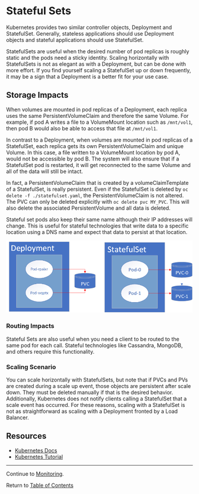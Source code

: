 # Stateful Sets

Kubernetes provides two similar controller objects, Deployment and StatefulSet. Generally, stateless applications should use Deployment objects and stateful applications should use StatefulSet.

StatefulSets are useful when the desired number of pod replicas is roughly static and the pods need a sticky identity. Scaling horizontally with StatefulSets is not as elegant as with a Deployment, but can be done with more effort. If you find yourself scaling a StatefulSet up or down frequently, it may be a sign that a Deployment is a better fit for your use case.

## Storage Impacts

When volumes are mounted in pod replicas of a Deployment, each replica uses the same PersistentVolumeClaim and therefore the same Volume. For example, if pod A writes a file to a VolumeMount location such as `/mnt/vol1`, then pod B would also be able to access that file at `/mnt/vol1`.

In contrast to a Deployment, when volumes are mounted in pod replicas of a StatefulSet, each replica gets its own PersistentVolumeClaim and unique Volume. In this case, a file written to a VolumeMount location by pod A, would not be accessible by pod B. The system will also ensure that if a StatefulSet pod is restarted, it will get reconnected to the same Volume and all of the data will still be intact.

In fact, a PersistentVolumeClaim that is created by a volumeClaimTemplate of a StatefulSet, is really persistent. Even if the StatefulSet is deleted by `oc delete -f ./statefulset.yaml`, the PersistentVolumeClaim is not altered. The PVC can only be deleted explicitly with `oc delete pvc MY_PVC`. This will also delete the associated PersistentVolume and all data is deleted.

Stateful set pods also keep their same name although their IP addresses will change. This is useful for stateful technologies that write data to a specific location using a DNS name and expect that data to persist at that location.

![StatefulSet](../images/statefulset.png)

### Routing Impacts

Stateful Sets are also useful when you need a client to be routed to the same pod for each call. Stateful technologies like Cassandra, MongoDB, and others require this functionality.

### Scaling Scenario

You can scale horizontally with StatefulSets, but note that if PVCs and PVs are created during a scale up event, those objects are persistent after scale down. They must be deleted manually if that is the desired behavior. Additionally, Kubernetes does not notify clients calling a StatefulSet that a scale event has occurred. For these reasons, scaling with a StatefulSet is not as straightforward as scaling with a Deployment fronted by a Load Balancer.

## Resources

- [Kubernetes Docs](https://kubernetes.io/docs/concepts/workloads/controllers/statefulset/)
- [Kubernetes Tutorial](https://kubernetes.io/docs/tutorials/stateful-application/basic-stateful-set/)

---

Continue to [Monitoring](./16-monitoring.md).

Return to [Table of Contents](../README.md#agenda)

